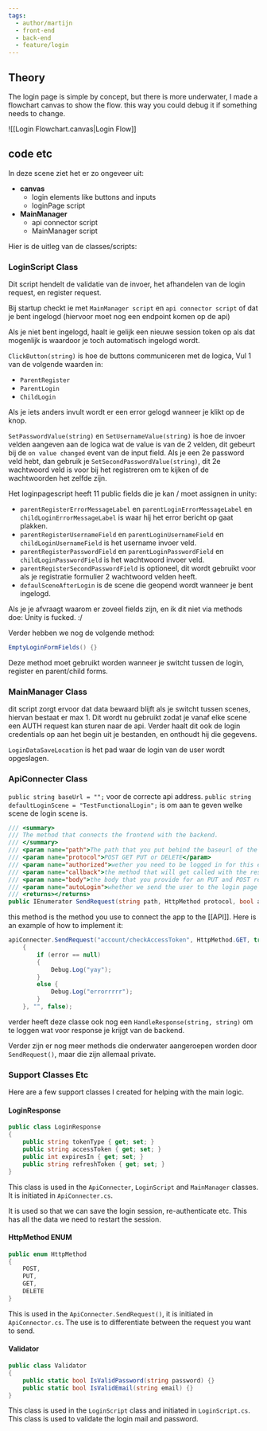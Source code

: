 ```yaml
---
tags:
  - author/martijn
  - front-end
  - back-end
  - feature/login
---
```

## Theory

The login page is simple by concept, but there is more underwater, I made a flowchart canvas to show the flow. this way you could debug it if something needs to change.

![[Login Flowchart.canvas|Login Flow]]
## code etc

In deze scene ziet het er zo ongeveer uit:
- **canvas**
	- login elements like buttons and inputs
	- loginPage script
- **MainManager**
	- api connector script
	- MainManager script

Hier is de uitleg van de classes/scripts:

### LoginScript Class

Dit script hendelt de validatie van de invoer, het afhandelen van de login request, en register request.

Bij startup checkt ie met `MainManager script` en `api connector script` of dat je bent ingelogd (hiervoor moet nog een endpoint komen op de api)

Als je niet bent ingelogd, haalt ie gelijk een nieuwe session token op als dat mogenlijk is waardoor je toch automatisch ingelogd wordt.

`ClickButton(string)` is hoe de buttons communiceren met de logica, Vul 1 van de volgende waarden in:
- `ParentRegister`
- `ParentLogin`
- `ChildLogin`

Als je iets anders invult wordt er een error gelogd wanneer je klikt op de knop.

`SetPasswordValue(string)` en `SetUsernameValue(string)` is hoe de invoer velden aangeven aan de logica wat de value is van de 2 velden, dit gebeurt bij de `on value changed` event van de input field.
Als je een 2e password veld hebt, dan gebruik je `SetSecondPasswordValue(string)`, dit 2e wachtwoord veld is voor bij het registreren om te kijken of de wachtwoorden het zelfde zijn.

Het loginpagescript heeft 11 public fields die je kan / moet assignen in unity:
- `parentRegisterErrorMessageLabel` en `parentLoginErrorMessageLabel` en `childLoginErrorMessageLabel` is waar hij het error bericht op gaat plakken.
- `parentRegisterUsernameField` en `parentLoginUsernameField` en `childLoginUsernameField` is het username invoer veld.
- `parentRegisterPasswordField` en `parentLoginPasswordField` en `childLoginPasswordField` is het wachtwoord invoer veld.
- `parentRegisterSecondPasswordField` is optioneel, dit wordt gebruikt voor als je registratie formulier 2 wachtwoord velden heeft. 
- `defaulSceneAfterLogin` is de scene die geopend wordt wanneer je bent ingelogd.

Als je je afvraagt waarom er zoveel fields zijn, en ik dit niet via methods doe: Unity is fucked. :/

Verder hebben we nog de volgende method:

```cs
EmptyLoginFormFields() {}
```

Deze method moet gebruikt worden wanneer je switcht tussen de login, register en parent/child forms.

### MainManager Class

dit script zorgt ervoor dat data bewaard blijft als je switcht tussen scenes, hiervan bestaat er max 1. Dit wordt nu gebruikt zodat je vanaf elke scene een AUTH request kan sturen naar de api.
Verder haalt dit ook de login credentials op aan het begin uit je bestanden, en onthoudt hij die gegevens.

`LoginDataSaveLocation` is het pad waar de login van de user wordt opgeslagen.

### ApiConnecter Class

`public string baseUrl = "";` voor de correcte api address.
`public string defaultLoginScene = "TestFunctionalLogin";` is om aan te geven welke scene de login scene is.

```cs
/// <summary>
/// The method that connects the frontend with the backend.
/// </summary>
/// <param name="path">The path that you put behind the baseurl of the api.</param>
/// <param name="protocol">POST GET PUT or DELETE</param>
/// <param name="authorized">wether you need to be logged in for this endpoint or not.</param>
/// <param name="callback">the method that will get called with the result of the api request.</param>
/// <param name="body">the body that you provide for an PUT and POST request. JSON string.</param>
/// <param name="autoLogin">whether we send the user to the login page if we get an unauthorized error. If enabled it will try to auto login the user again.</param>
/// <returns></returns>
public IEnumerator SendRequest(string path, HttpMethod protocol, bool authorized, Action<string, string> callback, string body = "", bool autoLogin = true) {}
```

this method is the method you use to connect the app to the [[API]]. Here is an example of how to implement it:

```cs
apiConnecter.SendRequest("account/checkAccessToken", HttpMethod.GET, true, (string response, string error) =>
	{
		if (error == null)
		{
			Debug.Log("yay");
		}
		else {
			Debug.Log("errorrrrr");
		}
	}, "", false);
```

verder heeft deze classe ook nog een `HandleResponse(string, string)` om te loggen wat voor response je krijgt van de backend.

Verder zijn er nog meer methods die onderwater aangeroepen worden door `SendRequest()`, maar die zijn allemaal private.

### Support Classes Etc

Here are a few support classes I created for helping with the main logic. 
#### LoginResponse

```cs
public class LoginResponse
{
    public string tokenType { get; set; }
    public string accessToken { get; set; }
    public int expiresIn { get; set; }
    public string refreshToken { get; set; }
}
```

This class is used in the `ApiConnecter`, `LoginScript` and `MainManager` classes.
It is initiated in `ApiConnecter.cs`.

It is used so that we can save the login session, re-authenticate etc. This has all the data we need to restart the session.

#### HttpMethod ENUM

```cs
public enum HttpMethod
{
    POST,
    PUT,
    GET,
    DELETE
}
```

This is used in the `ApiConnecter.SendRequest()`, it is initiated in `ApiConnector.cs`.
The use is to differentiate between the request you want to send.

#### Validator

```cs
public class Validator
{
    public static bool IsValidPassword(string password) {}
	public static bool IsValidEmail(string email) {}
}
```

This class is used in the `LoginScript` class and initiated in `LoginScript.cs`.
This class is used to validate the login mail and password.
